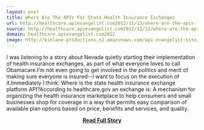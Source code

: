 ```yaml
---
layout: post
title: Where Are The APIs For State Health Insurance Exchanges
url: http://healthcare.apievangelist.com2012/11/13/where-are-the-apis-for-state-health-insurance-exchanges/
source: http://healthcare.apievangelist.com2012/11/13/where-are-the-apis-for-state-health-insurance-exchanges/
domain: healthcare.apievangelist.com2012
image: http://kinlane-productions.s3.amazonaws.com/api-evangelist-site/blog/State-Healthcare-Insurance-Exchanges.png
---
```


<p>I was listening to a story about Nevada quietly starting their implementation of health insurance exchanges, as part of what everyone loves to call Obamacare.I’m not even going to get involved in the politics and merit of making sure everyone is insured--I want to focus on the execution of it.Immediately I think: Where is the state health insurance exchange platform API?According to healthcare.gov an exchange is: A mechanism for organizing the health insurance marketplace to help consumers and small businesses shop for coverage in a way that permits easy comparison of available plan options based on price, benefits and services, and quality.</p>
<center><p><a href="http://healthcare.apievangelist.com2012/11/13/where-are-the-apis-for-state-health-insurance-exchanges/" style='padding:25px; font-sze:18px; font-weight: bold;'>Read Full Story</a></p></center>
